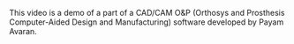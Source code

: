 This video is a demo of a part of a CAD/CAM O&P (Orthosys and Prosthesis Computer-Aided Design and Manufacturing) software developed by Payam Avaran.
